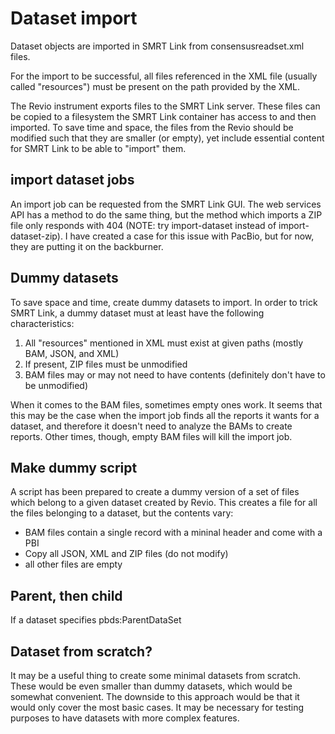 # Dataset import

Dataset objects are imported in SMRT Link from consensusreadset.xml files.

For the import to be successful, all files referenced in the XML file (usually
called "resources") must be present on the path provided by the XML.

The Revio instrument exports files to the SMRT Link server. These files can
be copied to a filesystem the SMRT Link container has access to and then
imported. To save time and space, the files from the Revio should be modified
such that they are smaller (or empty), yet include essential content for
SMRT Link to be able to "import" them.

## import dataset jobs

An import job can be requested from the SMRT Link GUI. The web services API
has a method to do the same thing, but the method which imports a
ZIP file only responds with 404 (NOTE: try import-dataset instead of 
import-dataset-zip). I have created a case for this issue with
PacBio, but for now, they are putting it on the backburner.

## Dummy datasets

To save space and time, create dummy datasets to import. In order to trick
SMRT Link, a dummy dataset must at least have the following characteristics:

1. All "resources" mentioned in XML must exist at given paths (mostly BAM, JSON, and XML)
2. If present, ZIP files must be unmodified
3. BAM files may or may not need to have contents (definitely don't have to be unmodified)

When it comes to the BAM files, sometimes empty ones work. It seems that this
may be the case when the import job finds all the reports it wants for a
dataset, and therefore it doesn't need to analyze the BAMs to create reports.
Other times, though, empty BAM files will kill the import job.

## Make dummy script

A script has been prepared to create a dummy version of a set of files which
belong to a given dataset created by Revio. This creates a file for all the
files belonging to a dataset, but the contents vary:

- BAM files contain a single record with a mininal header and come with a PBI
- Copy all JSON, XML and ZIP files (do not modify)
- all other files are empty

## Parent, then child

If a dataset specifies pbds:ParentDataSet

## Dataset from scratch?

It may be a useful thing to create some minimal datasets from scratch. These
would be even smaller than dummy datasets, which would be somewhat convenient.
The downside to this approach would be that it would only cover the most basic
cases. It may be necessary for testing purposes to have datasets with more
complex features.